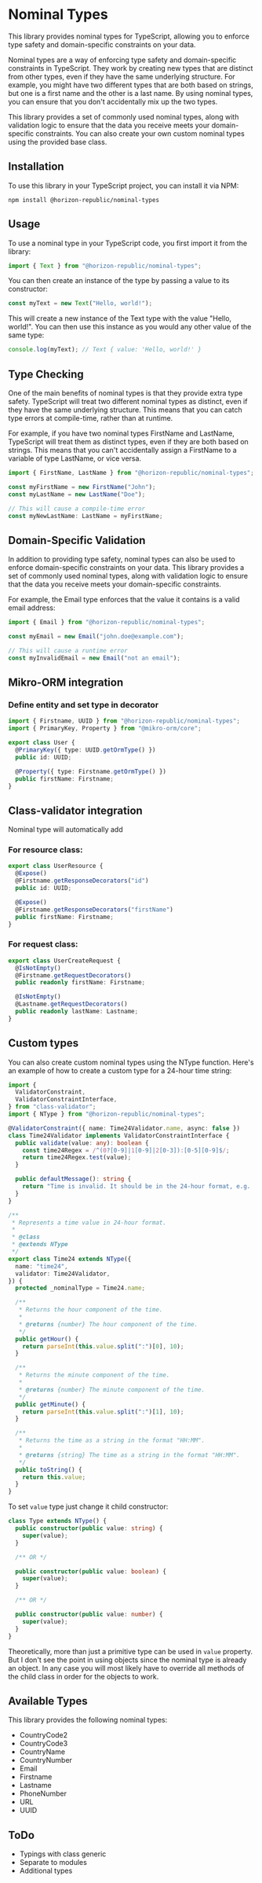 # Nominal Types

This library provides nominal types for TypeScript, allowing you to enforce type safety and domain-specific constraints
on your data.

Nominal types are a way of enforcing type safety and domain-specific constraints in TypeScript. They work by creating
new types that are distinct from other types, even if they have the same underlying structure. For example, you might
have two different types that are both based on strings, but one is a first name and the other is a last name. By using
nominal types, you can ensure that you don't accidentally mix up the two types.

This library provides a set of commonly used nominal types, along with validation logic to ensure that the data you
receive meets your domain-specific constraints. You can also create your own custom nominal types using the provided
base class.

## Installation

To use this library in your TypeScript project, you can install it via NPM:

```shell
npm install @horizon-republic/nominal-types
```

## Usage

To use a nominal type in your TypeScript code, you first import it from the library:

```ts
import { Text } from "@horizon-republic/nominal-types";
```

You can then create an instance of the type by passing a value to its constructor:

```ts
const myText = new Text("Hello, world!");
```

This will create a new instance of the Text type with the value "Hello, world!". You can then use this instance as you
would any other value of the same type:

```ts
console.log(myText); // Text { value: 'Hello, world!' }
```

## Type Checking

One of the main benefits of nominal types is that they provide extra type safety. TypeScript will treat two different
nominal types as distinct, even if they have the same underlying structure. This means that you can catch type errors at
compile-time, rather than at runtime.

For example, if you have two nominal types FirstName and LastName, TypeScript will treat them as distinct types, even if
they are both based on strings. This means that you can't accidentally assign a FirstName to a variable of type
LastName, or vice versa.

```ts
import { FirstName, LastName } from "@horizon-republic/nominal-types";

const myFirstName = new FirstName("John");
const myLastName = new LastName("Doe");

// This will cause a compile-time error
const myNewLastName: LastName = myFirstName;
```

## Domain-Specific Validation

In addition to providing type safety, nominal types can also be used to enforce domain-specific constraints on your
data. This library provides a set of commonly used nominal types, along with validation logic to ensure that the data
you receive meets your domain-specific constraints.

For example, the Email type enforces that the value it contains is a valid email address:

```ts
import { Email } from "@horizon-republic/nominal-types";

const myEmail = new Email("john.doe@example.com");

// This will cause a runtime error
const myInvalidEmail = new Email("not an email");
```

## Mikro-ORM integration

### Define entity and set type in decorator

```typescript
import { Firstname, UUID } from "@horizon-republic/nominal-types";
import { PrimaryKey, Property } from "@mikro-orm/core";

export class User {
  @PrimaryKey({ type: UUID.getOrmType() })
  public id: UUID;

  @Property({ type: Firstname.getOrmType() })
  public firstName: Firstname;
}
```

## Class-validator integration

Nominal type will automatically add

### For resource class:

```typescript
export class UserResource {
  @Expose()
  @Firstname.getResponseDecorators("id")
  public id: UUID;

  @Expose()
  @Firstname.getResponseDecorators("firstName")
  public firstName: Firstname;
}
```

### For request class:

```typescript
export class UserCreateRequest {
  @IsNotEmpty()
  @Firstname.getRequestDecorators()
  public readonly firstName: Firstname;

  @IsNotEmpty()
  @Lastname.getRequestDecorators()
  public readonly lastName: Lastname;
}
```

## Custom types

You can also create custom nominal types using the NType function. Here's an example of how to create a custom type for
a 24-hour time string:

```ts
import {
  ValidatorConstraint,
  ValidatorConstraintInterface,
} from "class-validator";
import { NType } from "@horizon-republic/nominal-types";

@ValidatorConstraint({ name: Time24Validator.name, async: false })
class Time24Validator implements ValidatorConstraintInterface {
  public validate(value: any): boolean {
    const time24Regex = /^(0?[0-9]|1[0-9]|2[0-3]):[0-5][0-9]$/;
    return time24Regex.test(value);
  }

  public defaultMessage(): string {
    return "Time is invalid. It should be in the 24-hour format, e.g. '12:30'.";
  }
}

/**
 * Represents a time value in 24-hour format.
 *
 * @class
 * @extends NType
 */
export class Time24 extends NType({
  name: "time24",
  validator: Time24Validator,
}) {
  protected _nominalType = Time24.name;

  /**
   * Returns the hour component of the time.
   *
   * @returns {number} The hour component of the time.
   */
  public getHour() {
    return parseInt(this.value.split(":")[0], 10);
  }

  /**
   * Returns the minute component of the time.
   *
   * @returns {number} The minute component of the time.
   */
  public getMinute() {
    return parseInt(this.value.split(":")[1], 10);
  }

  /**
   * Returns the time as a string in the format "HH:MM".
   *
   * @returns {string} The time as a string in the format "HH:MM".
   */
  public toString() {
    return this.value;
  }
}
```

To set `value` type just change it child constructor:

```typescript
class Type extends NType() {
  public constructor(public value: string) {
    super(value);
  }

  /** OR */

  public constructor(public value: boolean) {
    super(value);
  }

  /** OR */

  public constructor(public value: number) {
    super(value);
  }
}
```

Theoretically, more than just a primitive type can be used in `value` property.
But I don't see the point in using objects since the nominal type is already an object.
In any case you will most likely have to override all methods of the child class in order for the objects to work.

## Available Types

This library provides the following nominal types:

- CountryCode2
- CountryCode3
- CountryName
- CountryNumber
- Email
- Firstname
- Lastname
- PhoneNumber
- URL
- UUID

## ToDo

- Typings with class generic
- Separate to modules
- Additional types
